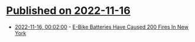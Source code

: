 # [Published on 2022-11-16](index.md)

* [2022-11-16, 00:02:00](https://hardware.slashdot.org/story/22/11/15/2221242/e-bike-batteries-have-caused-200-fires-in-new-york?utm_source=rss1.0mainlinkanon&utm_medium=feed) - [E-Bike Batteries Have Caused 200 Fires In New York](https://hardware.slashdot.org/story/22/11/15/2221242/e-bike-batteries-have-caused-200-fires-in-new-york?utm_source=rss1.0mainlinkanon&utm_medium=feed)
